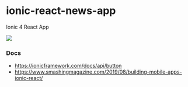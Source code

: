 # ionic-react-news-app
Ionic 4 React App


![](https://www.diigo.com/file/image/badcbccczobprrpopqzdsaacrcc/Screenshot+from+2019-07-26+14-57-15.jpg?k=325bbbba28ad47a63275406cb636a73b)

### Docs
- https://ionicframework.com/docs/api/button
- https://www.smashingmagazine.com/2019/08/building-mobile-apps-ionic-react/
